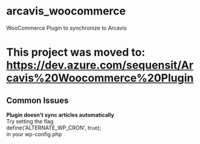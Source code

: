 # arcavis_woocommerce
WooCommerce Plugin to synchronize to Arcavis

# This project was moved to: https://dev.azure.com/sequensit/Arcavis%20Woocommerce%20Plugin

## Common Issues
**Plugin doesn't sync articles automatically**  
Try setting the flag  
define('ALTERNATE_WP_CRON', true);  
in your wp-config.php

